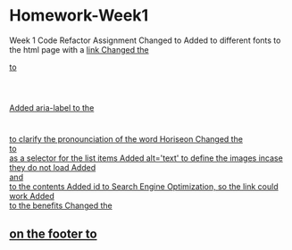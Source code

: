 # Homework-Week1
Week 1 Code Refactor Assignment
Changed <title>Website</title> to <title>Horiseon</title>
Added to different fonts to the html page with a <a href=''> link
Changed the <div class='header'></div> to <header></header>
Added aria-label to the <h1></h1> to clarify the pronounciation of the word Horiseon
Changed the <div></div> to <nav></nav> as a selector for the list items
Added alt='text' to define the images incase they do not load
Added <section></section> and <article></article> to the contents
Added id to Search Engine Optimization, so the link could work
Added <aside></aside> to the benefits
Changed the <h2><h2> on the footer to <span></span>



